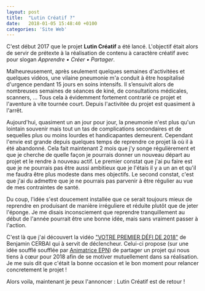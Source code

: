 ```yaml
---
layout: post
title:  "Lutin Créatif ?"
date:   2018-01-05 15:48:40 +0100
categories: 'Site Web'
---
```

C'est début 2017 que le projet __Lutin Créatif__ a été lancé.
L'objectif était alors de servir de prétexte à la réalisation de contenu à
caractère créatif avec pour slogan *Apprendre • Créer • Partager*.

Malheureusement, après seulement quelques semaines d'activitées et quelques vidéos, une vilaine pneumonie m'a conduit à être hospitalisé d'urgence pendant 15 jours en soins intensifs. Il s’ensuivit alors de nombreuses semaines de séances de kiné, de consultations médicales, scanners, … Tous cela à évidemment fortement contrarié ce projet et l'aventure à vite tournée court. Depuis l'activitée du projet est quasiment à l'arrêt.

Aujourd'hui, quasiment un an jour pour jour, la pneumonie n'est plus qu'un lointain souvenir mais tout un tas de complications secondaires et de sequelles plus ou moins lourdes et handicapantes demeurent. Cependant l'envie est grande depuis quelques temps de reprendre ce projet là où il à été abandonné. Cela fait maintenant 2 mois que j'y songe régulièrement et que je cherche de quelle façon je pourrais donner un nouveau départ au projet et le rendre à nouveau actif. Le premier constat que j'ai pu faire est que je ne pourrais pas être aussi ambitieux que je l'étais il y a un an et qu'il me faudra être plus modeste dans mes objectifs. Le second constat, c'est que j'ai du admettre que je ne pourrais pas parvenir à être régulier au vue de mes contraintes de santé.

Du coup, l'idée s'est doucement installée que ce serait toujours mieux de reprendre en produisant de manière irréguliere et réduite plutôt que de jeter l'éponge. Je me disais inconsciement que reprendre tranquillement au début de l'année pourrait être une bonne idée, mais sans vraiment passer à l'action.

C'est là que j'ai découvert la vidéo ["VOTRE PREMIER DÉFI DE 2018"](https://www.youtube.com/watch?v=IhRwvsVNt_M) de Benjamin CERBAI qui à servit de déclencheur. Celui-ci propose (sur une idée soufflé soufflée par [Animatrice EPN](https://www.youtube.com/user/animatriceepn13)) de partager un projet qui nous tiens à cœur pour 2018 afin de se motiver mutuellement dans sa réalisation.  Je me suis dit que c'était la bonne occasion et le bon moment pour relancer concretement le projet !

Alors voila, maintenant je peux l'annoncer : Lutin Créatif est de retour !
